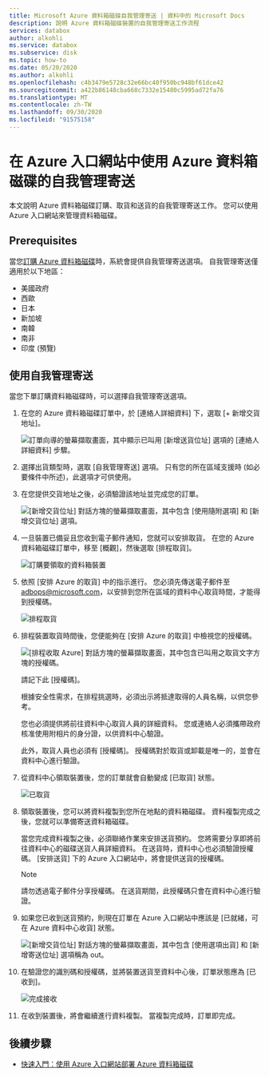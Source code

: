 ```yaml
---
title: Microsoft Azure 資料箱磁碟自我管理寄送 | 資料中的 Microsoft Docs
description: 說明 Azure 資料箱磁碟裝置的自我管理寄送工作流程
services: databox
author: alkohli
ms.service: databox
ms.subservice: disk
ms.topic: how-to
ms.date: 05/20/2020
ms.author: alkohli
ms.openlocfilehash: c4b3479e5728c32e66bc40f950bc948bf61dce42
ms.sourcegitcommit: a422b86148cba668c7332e15480c5995ad72fa76
ms.translationtype: MT
ms.contentlocale: zh-TW
ms.lasthandoff: 09/30/2020
ms.locfileid: "91575158"
---
```

# <a name="use-self-managed-shipping-for-azure-data-box-disk-in-the-azure-portal"></a>在 Azure 入口網站中使用 Azure 資料箱磁碟的自我管理寄送

本文說明 Azure 資料箱磁碟訂購、取貨和送貨的自我管理寄送工作。 您可以使用 Azure 入口網站來管理資料箱磁碟。

## <a name="prerequisites"></a>Prerequisites

當您[訂購 Azure 資料箱磁碟](data-box-disk-deploy-ordered.md)時，系統會提供自我管理寄送選項。 自我管理寄送僅適用於以下地區：

* 美國政府
* 西歐
* 日本
* 新加坡
* 南韓
* 南非
* 印度 (預覽) 

## <a name="use-self-managed-shipping"></a>使用自我管理寄送

當您下單訂購資料箱磁碟時，可以選擇自我管理寄送選項。

1. 在您的 Azure 資料箱磁碟訂單中，於 [連絡人詳細資料] 下，選取 [+ 新增交貨地址]。

   ![訂單向導的螢幕擷取畫面，其中顯示已叫用 [新增送貨位址] 選項的 [連絡人詳細資料] 步驟。](media\data-box-portal-customer-managed-shipping\choose-self-managed-shipping-1.png)

2. 選擇出貨類型時，選取 [自我管理寄送] 選項。 只有您的所在區域支援時 (如必要條件中所述)，此選項才可供使用。

3. 在您提供交貨地址之後，必須驗證該地址並完成您的訂單。

   ![[新增交貨位址] 對話方塊的螢幕擷取畫面，其中包含 [使用隨附選項] 和 [新增交貨位址] 選項。](media\data-box-portal-customer-managed-shipping\choose-self-managed-shipping-2.png)

4. 一旦裝置已備妥且您收到電子郵件通知，您就可以安排取貨。 在您的 Azure 資料箱磁碟訂單中，移至 [概觀]，然後選取 [排程取貨]。

   ![訂購要領取的資料箱裝置](media\data-box-disk-portal-customer-managed-shipping\data-box-disk-user-pickup-01b.png)

5. 依照 [安排 Azure 的取貨] 中的指示進行。 您必須先傳送電子郵件至 [adbops@microsoft.com](mailto:adbops@microsoft.com)，以安排到您所在區域的資料中心取貨時間，才能得到授權碼。

   ![排程取貨](media\data-box-disk-portal-customer-managed-shipping\data-box-disk-user-pickup-02c.png)

6. 排程裝置取貨時間後，您便能夠在 [安排 Azure 的取貨] 中檢視您的授權碼。

   ![[排程收取 Azure] 對話方塊的螢幕擷取畫面，其中包含已叫用之取貨文字方塊的授權碼。](media\data-box-disk-portal-customer-managed-shipping\data-box-disk-authcode-01b.png)

   請記下此 [授權碼]。

   根據安全性需求，在排程挑選時，必須出示將抵達取得的人員名稱，以供您參考。

   您也必須提供將前往資料中心取貨人員的詳細資料。 您或連絡人必須攜帶政府核准使用附相片的身分證，以供資料中心驗證。

   此外，取貨人員也必須有 [授權碼]。 授權碼對於取貨或卸載是唯一的，並會在資料中心進行驗證。

7. 從資料中心領取裝置後，您的訂單就會自動變成 [已取貨] 狀態。

   ![已取貨](media\data-box-disk-portal-customer-managed-shipping\data-box-disk-ready-disk-01b.png)

8. 領取裝置後，您可以將資料複製到您所在地點的資料箱磁碟。 資料複製完成之後，您就可以準備寄送資料箱磁碟。

   當您完成資料複製之後，必須聯絡作業來安排送貨預約。 您將需要分享即將前往資料中心的磁碟送貨人員詳細資料。 在送貨時，資料中心也必須驗證授權碼。 [安排送貨] 下的 Azure 入口網站中，將會提供送貨的授權碼。

   > [!NOTE]
   > 請勿透過電子郵件分享授權碼。 在送貨期間，此授權碼只會在資料中心進行驗證。

9. 如果您已收到送貨預約，則現在訂單在 Azure 入口網站中應該是 [已就緒，可在 Azure 資料中心收貨] 狀態。

   ![[新增交貨位址] 對話方塊的螢幕擷取畫面，其中包含 [使用選項出貨] 和 [新增寄送位址] 選項稱為 out。](media\data-box-disk-portal-customer-managed-shipping\data-box-disk-authcode-dropoff-02b.png)

10. 在驗證您的識別碼和授權碼，並將裝置送貨至資料中心後，訂單狀態應為 [已收到]。

    ![完成接收](media\data-box-disk-portal-customer-managed-shipping\data-box-disk-received-01a.png)

11. 在收到裝置後，將會繼續進行資料複製。 當複製完成時，訂單即完成。

## <a name="next-steps"></a>後續步驟

* [快速入門：使用 Azure 入口網站部署 Azure 資料箱磁碟](data-box-disk-quickstart-portal.md)
